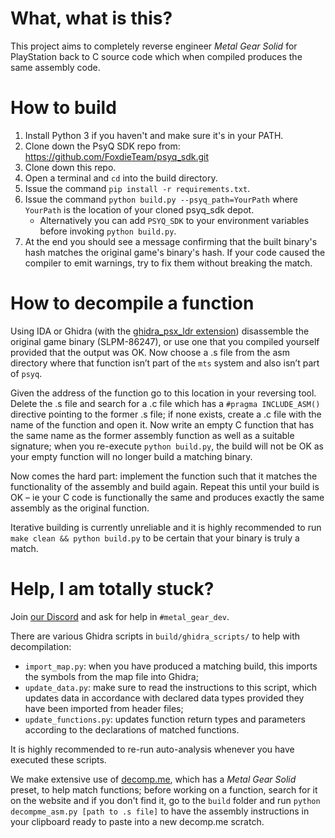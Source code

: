# What, what is this?

This project aims to completely reverse engineer *Metal Gear Solid* for PlayStation back to C source code which when compiled produces the same assembly code.

# How to build

1.  Install Python 3 if you haven't and make sure it's in your PATH.
2.  Clone down the PsyQ SDK repo from: https://github.com/FoxdieTeam/psyq_sdk.git
3.  Clone down this repo.
4.  Open a terminal and `cd` into the build directory.
5.  Issue the command `pip install -r requirements.txt`.
6.  Issue the command `python build.py --psyq_path=YourPath` where `YourPath` is the location of your cloned psyq_sdk depot.
    - Alternatively you can add `PSYQ_SDK` to your environment variables before invoking `python build.py`.
7.  At the end you should see a message confirming that the built binary's hash matches the original game's binary's hash. If your code caused the compiler to emit warnings, try to fix them without breaking the match.

# How to decompile a function

Using IDA or Ghidra (with the [ghidra_psx_ldr extension](https://github.com/lab313ru/ghidra_psx_ldr/)) disassemble the original game binary (SLPM-86247), or use one that you compiled yourself provided that the output was OK. Now choose a .s file from the asm directory where that function isn’t part of the `mts` system and also isn’t part of `psyq`.

Given the address of the function go to this location in your reversing tool. Delete the .s file and search for a .c file which has a `#pragma INCLUDE_ASM()` directive pointing to the former .s file; if none exists, create a .c file with the name of the function and open it. Now write an empty C function that has the same name as the former assembly function as well as a suitable signature; when you re-execute `python build.py`, the build will not be OK as your empty function will no longer build a matching binary.

Now comes the hard part: implement the function such that it matches the functionality of the assembly and build again. Repeat this until your build is OK – ie your C code is functionally the same and produces exactly the same assembly as the original function.

Iterative building is currently unreliable and it is highly recommended to run `make clean && python build.py` to be certain that your binary is truly a match.

# Help, I am totally stuck?

Join [our Discord](https://discord.gg/tTvhQ8w) and ask for help in `#metal_gear_dev`.

There are various Ghidra scripts in `build/ghidra_scripts/` to help with decompilation:

- `import_map.py`: when you have produced a matching build, this imports the symbols from the map file into Ghidra;
- `update_data.py`: make sure to read the instructions to this script, which updates data in accordance with declared data types provided they have been imported from header files;
- `update_functions.py`: updates function return types and parameters according to the declarations of matched functions.

It is highly recommended to re-run auto-analysis whenever you have executed these scripts.

We make extensive use of [decomp.me](https://decomp.me/), which has a *Metal Gear Solid* preset, to help match functions; before working on a function, search for it on the website and if you don't find it, go to the `build` folder and run `python decompme_asm.py [path to .s file]` to have the assembly instructions in your clipboard ready to paste into a new decomp.me scratch.
